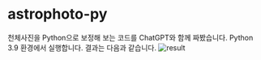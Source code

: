 # astrophoto-py
천체사진을 Python으로 보정해 보는 코드를 ChatGPT와 함께 짜봤습니다.
Python 3.9 환경에서 실행합니다. 
결과는 다음과 같습니다. 
![result](https://github.com/jidolstar/astrophoto-py/assets/3920272/c8098da5-5ec2-4b89-aca7-4cd34f1d2a3d)
